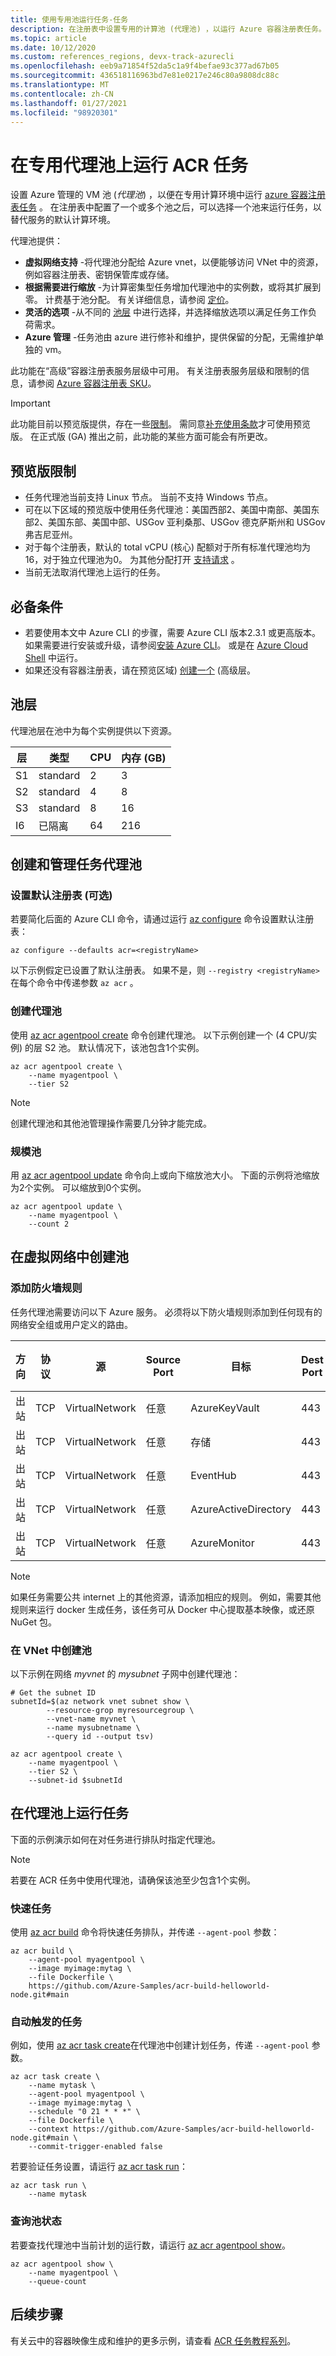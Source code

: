 ```yaml
---
title: 使用专用池运行任务-任务
description: 在注册表中设置专用的计算池 (代理池) ，以运行 Azure 容器注册表任务。
ms.topic: article
ms.date: 10/12/2020
ms.custom: references_regions, devx-track-azurecli
ms.openlocfilehash: eeb9a71854f52da5c1a9f4befae93c377ad67b05
ms.sourcegitcommit: 436518116963bd7e81e0217e246c80a9808dc88c
ms.translationtype: MT
ms.contentlocale: zh-CN
ms.lasthandoff: 01/27/2021
ms.locfileid: "98920301"
---
```

# <a name="run-an-acr-task-on-a-dedicated-agent-pool"></a>在专用代理池上运行 ACR 任务

设置 Azure 管理的 VM 池 (*代理池*) ，以便在专用计算环境中运行 [azure 容器注册表任务][acr-tasks] 。 在注册表中配置了一个或多个池之后，可以选择一个池来运行任务，以替代服务的默认计算环境。

代理池提供：

- **虚拟网络支持** -将代理池分配给 Azure vnet，以便能够访问 VNet 中的资源，例如容器注册表、密钥保管库或存储。
- **根据需要进行缩放** -为计算密集型任务增加代理池中的实例数，或将其扩展到零。 计费基于池分配。 有关详细信息，请参阅 [定价](https://azure.microsoft.com/pricing/details/container-registry/)。
- **灵活的选项** -从不同的 [池层](#pool-tiers) 中进行选择，并选择缩放选项以满足任务工作负荷需求。
- **Azure 管理** -任务池由 azure 进行修补和维护，提供保留的分配，无需维护单独的 vm。

此功能在“高级”容器注册表服务层级中可用。 有关注册表服务层级和限制的信息，请参阅 [Azure 容器注册表 SKU][acr-tiers]。

> [!IMPORTANT]
> 此功能目前以预览版提供，存在一些[限制](#preview-limitations)。 需同意[补充使用条款][terms-of-use]才可使用预览版。 在正式版 (GA) 推出之前，此功能的某些方面可能会有所更改。
>

## <a name="preview-limitations"></a>预览版限制

- 任务代理池当前支持 Linux 节点。 当前不支持 Windows 节点。
- 可在以下区域的预览版中使用任务代理池：美国西部2、美国中南部、美国东部2、美国东部、美国中部、USGov 亚利桑那、USGov 德克萨斯州和 USGov 弗吉尼亚州。
- 对于每个注册表，默认的 total vCPU (核心) 配额对于所有标准代理池均为16，对于独立代理池为0。 为其他分配打开 [支持请求][open-support-ticket] 。
- 当前无法取消代理池上运行的任务。

## <a name="prerequisites"></a>必备条件

* 若要使用本文中 Azure CLI 的步骤，需要 Azure CLI 版本2.3.1 或更高版本。 如果需要进行安装或升级，请参阅[安装 Azure CLI][azure-cli]。 或是在 [Azure Cloud Shell](../cloud-shell/quickstart.md) 中运行。
* 如果还没有容器注册表，请在预览区域) [创建一个][create-reg-cli] (高级层。

## <a name="pool-tiers"></a>池层

代理池层在池中为每个实例提供以下资源。

|层    | 类型  |  CPU  |内存 (GB)  |
|---------|---------|---------|---------|
|S1     |  standard    | 2       |    3     |
|S2     |  standard    | 4       |    8     |
|S3     |  standard    | 8       |   16     |
|I6     |  已隔离    | 64     |   216     |


## <a name="create-and-manage-a-task-agent-pool"></a>创建和管理任务代理池

### <a name="set-default-registry-optional"></a>设置默认注册表 (可选) 

若要简化后面的 Azure CLI 命令，请通过运行 [az configure][az-configure] 命令设置默认注册表：

```azurecli
az configure --defaults acr=<registryName>
```

以下示例假定已设置了默认注册表。 如果不是，则 `--registry <registryName>` 在每个命令中传递参数 `az acr` 。

### <a name="create-agent-pool"></a>创建代理池

使用 [az acr agentpool create][az-acr-agentpool-create] 命令创建代理池。 以下示例创建一个 (4 CPU/实例) 的层 S2 池。 默认情况下，该池包含1个实例。

```azurecli
az acr agentpool create \
    --name myagentpool \
    --tier S2
```

> [!NOTE]
> 创建代理池和其他池管理操作需要几分钟才能完成。

### <a name="scale-pool"></a>规模池

用 [az acr agentpool update][az-acr-agentpool-update] 命令向上或向下缩放池大小。 下面的示例将池缩放为2个实例。 可以缩放到0个实例。

```azurecli
az acr agentpool update \
    --name myagentpool \
    --count 2
```

## <a name="create-pool-in-a-virtual-network"></a>在虚拟网络中创建池

### <a name="add-firewall-rules"></a>添加防火墙规则

任务代理池需要访问以下 Azure 服务。 必须将以下防火墙规则添加到任何现有的网络安全组或用户定义的路由。

| 方向 | 协议 | 源         | Source Port | 目标          | Dest Port | 已使用    |
|-----------|----------|----------------|-------------|----------------------|-----------|---------|
| 出站  | TCP      | VirtualNetwork | 任意         | AzureKeyVault        | 443       | 默认 |
| 出站  | TCP      | VirtualNetwork | 任意         | 存储              | 443       | 默认 |
| 出站  | TCP      | VirtualNetwork | 任意         | EventHub             | 443       | 默认 |
| 出站  | TCP      | VirtualNetwork | 任意         | AzureActiveDirectory | 443       | 默认 |
| 出站  | TCP      | VirtualNetwork | 任意         | AzureMonitor         | 443       | 默认 |

> [!NOTE]
> 如果任务需要公共 internet 上的其他资源，请添加相应的规则。 例如，需要其他规则来运行 docker 生成任务，该任务可从 Docker 中心提取基本映像，或还原 NuGet 包。

### <a name="create-pool-in-vnet"></a>在 VNet 中创建池

以下示例在网络 *myvnet* 的 *mysubnet* 子网中创建代理池：

```azurecli
# Get the subnet ID
subnetId=$(az network vnet subnet show \
        --resource-grop myresourcegroup \
        --vnet-name myvnet \
        --name mysubnetname \
        --query id --output tsv)

az acr agentpool create \
    --name myagentpool \
    --tier S2 \
    --subnet-id $subnetId
```

## <a name="run-task-on-agent-pool"></a>在代理池上运行任务

下面的示例演示如何在对任务进行排队时指定代理池。

> [!NOTE]
> 若要在 ACR 任务中使用代理池，请确保该池至少包含1个实例。
>

### <a name="quick-task"></a>快速任务

使用 [az acr build][az-acr-build] 命令将快速任务排队，并传递 `--agent-pool` 参数：

```azurecli
az acr build \
    --agent-pool myagentpool \
    --image myimage:mytag \
    --file Dockerfile \
    https://github.com/Azure-Samples/acr-build-helloworld-node.git#main
```

### <a name="automatically-triggered-task"></a>自动触发的任务

例如，使用 [az acr task create][az-acr-task-create]在代理池中创建计划任务，传递 `--agent-pool` 参数。

```azurecli
az acr task create \
    --name mytask \
    --agent-pool myagentpool \
    --image myimage:mytag \
    --schedule "0 21 * * *" \
    --file Dockerfile \
    --context https://github.com/Azure-Samples/acr-build-helloworld-node.git#main \
    --commit-trigger-enabled false
```

若要验证任务设置，请运行 [az acr task run][az-acr-task-run]：

```azurecli
az acr task run \
    --name mytask
```

### <a name="query-pool-status"></a>查询池状态

若要查找代理池中当前计划的运行数，请运行 [az acr agentpool show][az-acr-agentpool-show]。

```azurecli
az acr agentpool show \
    --name myagentpool \
    --queue-count
```

## <a name="next-steps"></a>后续步骤

有关云中的容器映像生成和维护的更多示例，请查看 [ACR 任务教程系列](container-registry-tutorial-quick-task.md)。



[acr-tasks]:           container-registry-tasks-overview.md
[acr-tiers]:           container-registry-skus.md
[azure-cli]:           /cli/azure/install-azure-cli
[open-support-ticket]: https://aka.ms/acr/support/create-ticket
[terms-of-use]: https://azure.microsoft.com/support/legal/preview-supplemental-terms/
[az-configure]: /cli/azure#az-configure
[az-acr-agentpool-create]: /cli/azure/acr/agentpool#az-acr-agentpool-create
[az-acr-agentpool-update]: /cli/azure/acr/agentpool#az-acr-agentpool-update
[az-acr-agentpool-show]: /cli/azure/acr/agentpool#az-acr-agentpool-show
[az-acr-build]: /cli/azure/acr#az-acr-build
[az-acr-task-create]: /cli/azure/acr/task#az-acr-task-create
[az-acr-task-run]: /cli/azure/acr/task#az-acr-task-run
[create-reg-cli]: container-registry-get-started-azure-cli.md
